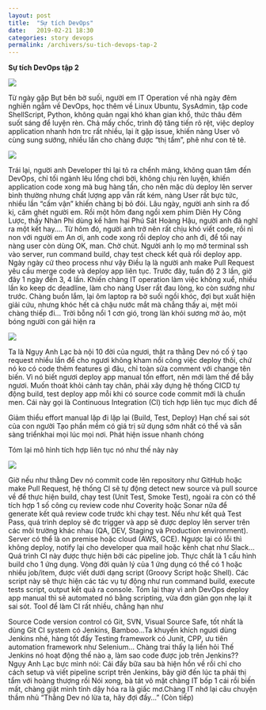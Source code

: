 ```yaml
---
layout: post
title:  "Sự tích DevOps"
date:   2019-02-21 18:30
categories: story devops
permalink: /archivers/su-tich-devops-tap-2
---
```


**Sự tích DevOps tập 2**

![](https://user-images.githubusercontent.com/10813839/53164391-ac4be400-3602-11e9-8b82-319c22210fc9.png)

Từ ngày gặp Bụt bên bờ suối, người em IT Operation về nhà ngày đêm nghiền ngẫm về DevOps, học thêm về Linux Ubuntu, SysAdmin, tập code ShellScript, Python, không quản ngại khó khan gian khổ, thức thâu đêm suốt sáng để luyện rèn. Chả mấy chốc, trình độ tăng tiến rõ rệt, việc deploy application nhanh hơn trc rất nhiều, lại ít gặp issue, khiến nàng User vô cùng sung sướng, nhiều lần cho chàng được “thị tẩm”, phê như con tê tê.

![](https://user-images.githubusercontent.com/10813839/53164508-e9b07180-3602-11e9-9a2d-ff5786d66e79.png)

Trái lại, người anh Developer thì lại tỏ ra chểnh mảng, không quan tâm đến DevOps, chỉ tối ngành lêu lổng chơi bời, không chịu rèn luyện, khiến application code xong mà bug hàng tấn, cho nên mặc dù deploy lên server bình thường nhưng chất lượng app vẫn rất kém, nàng User rất bực tức, nhiều lần “cấm vận” khiến chàng bị bỏ đói.
Lâu ngày, người anh sinh ra đố kị, căm ghét người em. Rồi một hôm đang ngồi xem phim Diên Hy Công Lược, thấy Nhàn Phi dùng kế hãm hại Phú Sát Hoàng Hậu, người anh đã nghĩ ra một kết hay….
Từ hôm đó, người anh trở nên rất chịu khó viết code, rồi nỉ non với người em
An ơi, anh code xong rồi deploy cho anh đi, để tối nay nàng user còn dùng
OK, man. Chờ chút.
Người anh lọ mọ mở terminal ssh vào server, run command build, chạy test check kết quả rồi deploy app. Ngày ngày cứ theo process như vậy
Điều lạ là người anh make Pull Request yêu cầu merge code và deploy app liên tục. Trước đây, tuần độ 2 3 lần, giờ đây 1 ngày đến 3, 4 lần. Khiến chàng IT operation làm việc không xuể, nhiều lần ko keep dc deadline, làm cho nàng User rất đau lòng, ko còn sướng như trước. 
Chàng buồn lắm, lại ôm laptop ra bờ suối ngồi khóc, đợi bụt xuất hiện giải cứu, nhưng khóc hết cả chậu nước mắt mà chẳng thấy ai, mệt mỏi chàng thiếp đi…
Trời bỗng nổi 1 cơn gió, trong làn khói sương mờ ảo, một bóng người con gái hiện ra

![](https://user-images.githubusercontent.com/10813839/53164582-1ebcc400-3603-11e9-9180-188ca7acb88c.png)

Ta là Ngụy Anh Lạc bà nội 10 đời của ngươi, thật ra thằng Dev nó cố ý tạo request nhiều lần để cho ngươi không kham nổi công việc deploy thôi, chứ nó ko có code thêm features gì đâu, chỉ toàn sửa comment với change tên biến. Vì nó biết ngươi deploy app manual tốn effort, nên mới làm thế để bẫy ngươi. Muốn thoát khỏi cảnh tay chân, phải xây dựng hệ thống CICD tự động build, test deploy app mỗi khi có source code commit mới là chuẩn men. Cái này gọi là Continuous Integration (CI) tích hợp liên tục mục đích để

Giảm thiểu effort manual lặp đi lặp lại (Build, Test, Deploy)
Hạn chế sai sót của con người
Tạo phần mềm có giá trị sử dụng sớm nhất có thể và sẵn sàng triểnkhai mọi lúc mọi nơi.
Phát hiện issue nhanh chóng

Tóm lại mô hình tích hợp liên tục nó như thế này này

![](https://user-images.githubusercontent.com/10813839/53164617-309e6700-3603-11e9-9091-3bbfd541c5ac.png)

Giờ nếu như thằng Dev nó commit code lên repository như GitHub hoặc make Pull Request, hệ thống CI sẽ tự động detect new source và pull source về để thực hiện build, chạy test (Unit Test, Smoke Test), ngoài ra còn có thể tích hợp 1 số công cụ review code như Coverity hoặc Sonar nữa để generate kết quả review code trước khi chạy test. Nếu như kết quả Test Pass, quá trình deploy sẽ đc trigger và app sẽ được deploy lên server trên các môi trường khác nhau (QA, DEV, Staging và Production environment). Server có thể là on premise hoặc cloud (AWS, GCE). Ngược lại có lỗi thì không deploy, notify lại cho developer qua mail hoặc kênh chat như Slack…
Quá trình CI này được thực hiện bởi các pipeline job. Thực chất là 1 cấu hình build cho 1 ứng dụng. Vòng đời quản lý của 1 ứng dụng có thể có 1 hoặc nhiều job/item, được viết dưới dạng script (Groovy Script hoặc Shell). Các script này sẽ thực hiện các tác vụ tự động như run command build, execute tests script, output kết quả ra console.
Tóm lại thay vì anh DevOps deploy app manual thì sẽ automated nó bằng scripting, vừa đơn giản gọn nhẹ lại ít sai sót.
Tool để làm CI rất nhiều, chẳng hạn như

Source Code version control có Git, SVN, Visual Source Safe, tốt nhất là dùng Git
CI system có Jenkins, Bamboo...Ta khuyến khích ngươi dùng Jenkins nhé, hàng tốt đấy
Testing framework có Junit, CPP, ưu tiên automation framework như Selenium…
Chàng trai thấy lạ liền hỏi 
Thế Jenkins nó hoạt động thế nào ạ, làm sao code được job trên Jenkins??
Ngụy Anh Lạc bực mình nói:
Cái đấy bữa sau bà hiện hồn về rồi chỉ cho cách setup và viết pipeline script trên Jenkins, bây giờ đến lúc ta phải thị tẩm với hoàng thượng rồi
Nói xong, bà tát vô mặt chàng IT bốp 1 cái rồi biến mất, chàng giật mình tỉnh dậy hóa ra là giấc mơ.Chàng IT nhớ lại câu chuyện thầm nhủ
“Thằng Dev nó lừa ta, hãy đợi đấy…”
(Còn tiếp)